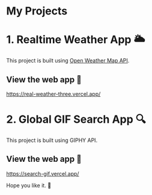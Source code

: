 # My Projects

# 1. Realtime Weather App :sun_behind_large_cloud:

This project is built using [Open Weather Map API](https://api.openweathermap.org).

## View the web app :rocket:

https://real-weather-three.vercel.app/


# 2. Global GIF Search App :mag:

This project is built using GIPHY API.

## View the web app :rocket:

https://search-gif.vercel.app/


Hope you like it. :slightly_smiling_face:
